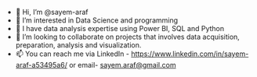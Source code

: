 - 👋 Hi, I’m @sayem-araf
- 👀 I’m interested in Data Science and programming 
- 🌱 I have data analysis expertise using Power BI, SQL and Python
- 💞️ I’m looking to collaborate on projects that involves data acquisition, preparation, analysis and visualization.
- 📫 You can reach me via LinkedIn - https://www.linkedin.com/in/sayem-araf-a53495a6/ or email- sayem.araf@gmail.com

<!---
sayem-araf/sayem-araf is a ✨ special ✨ repository because its `README.md` (this file) appears on your GitHub profile.
You can click the Preview link to take a look at your changes.
--->
